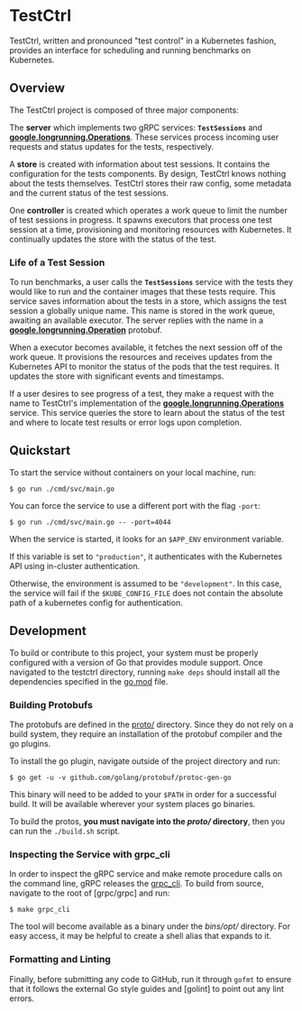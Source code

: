 # TestCtrl

TestCtrl, written and pronounced "test control" in a Kubernetes fashion,
provides an interface for scheduling and running benchmarks on Kubernetes.

## Overview

The TestCtrl project is composed of three major components:

The **server** which implements two gRPC services: **`TestSessions`** and
**[google.longrunning.Operations]**. These services process incoming user
requests and status updates for the tests, respectively.

[google.longrunning.Operations]: https://github.com/googleapis/googleapis/blob/91e1fb5ef9829c0c7a64bfa5bde330e6ed594378/google/longrunning/operations.proto#L54

A **store** is created with information about test sessions. It contains the
configuration for the tests components. By design, TestCtrl knows nothing about
the tests themselves. TestCtrl stores their raw config, some metadata and the
current status of the test sessions.

One **controller** is created which operates a work queue to limit the number of
test sessions in progress. It spawns executors that process one test session at a
time, provisioning and monitoring resources with Kubernetes. It continually
updates the store with the status of the test.

### Life of a Test Session

To run benchmarks, a user calls the **`TestSessions`** service with the tests
they would like to run and the container images that these tests require. This
service saves information about the tests in a store, which assigns the test
session a globally unique name. This name is stored in the work queue, awaiting
an available executor. The server replies with the name in a
**[google.longrunning.Operation]** protobuf.

[google.longrunning.Operation]: https://github.com/googleapis/googleapis/blob/91e1fb5ef9829c0c7a64bfa5bde330e6ed594378/google/longrunning/operations.proto#L128

When a executor becomes available, it fetches the next session off of the work
queue. It provisions the resources and receives updates from the Kubernetes API
to monitor the status of the pods that the test requires. It updates the store
with significant events and timestamps.

If a user desires to see progress of a test, they make a request with the name
to TestCtrl's implementation of the **[google.longrunning.Operations]** service.
This service queries the store to learn about the status of the test and where
to locate test results or error logs upon completion.

## Quickstart

To start the service without containers on your local machine, run:

    $ go run ./cmd/svc/main.go

You can force the service to use a different port with the flag `-port`:

    $ go run ./cmd/svc/main.go -- -port=4044

When the service is started, it looks for an `$APP_ENV` environment variable.

If this variable is set to `"production"`, it authenticates with the Kubernetes
API using in-cluster authentication.

Otherwise, the environment is assumed to be `"development"`. In this case, the
service will fail if the `$KUBE_CONFIG_FILE` does not contain the absolute path
of a kubernetes config for authentication.

## Development

To build or contribute to this project, your system must be properly configured
with a version of Go that provides module support. Once navigated to the
testctrl directory, running `make deps` should install all the dependencies
specified in the [go.mod](go.mod) file.

### Building Protobufs

The protobufs are defined in the [proto/](proto) directory.  Since they do not
rely on a build system, they require an installation of the protobuf compiler
and the go plugins.

To install the go plugin, navigate outside of the project directory and run:

    $ go get -u -v github.com/golang/protobuf/protoc-gen-go

This binary will need to be added to your `$PATH` in order for a successful
build.  It will be available wherever your system places go binaries.

To build the protos, **you must navigate into the _proto/_ directory**, then you
can run the `./build.sh` script.

### Inspecting the Service with grpc\_cli

In order to inspect the gRPC service and make remote procedure calls on the
command line, gRPC releases the [grpc\_cli]. To build from source,
navigate to the root of [grpc/grpc] and run:

    $ make grpc_cli

The tool will become available as a binary under the *bins/opt/* directory.  For
easy access, it may be helpful to create a shell alias that expands to it.

### Formatting and Linting

Finally, before submitting any code to GitHub, run it through `gofmt` to ensure
that it follows the external Go style guides and [golint] to point out any lint
errors.

[grpc\_cli]: https://github.com/grpc/grpc/blob/master/doc/command_line_tool.md

